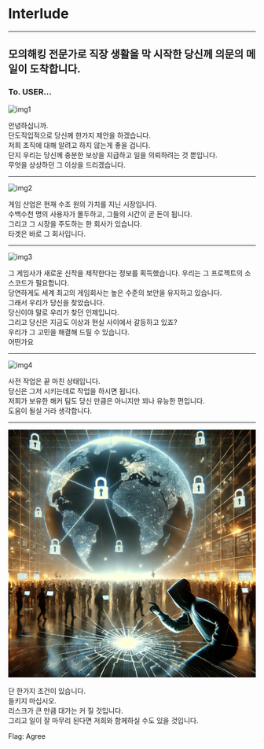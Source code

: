 # Interlude

---
모의해킹 전문가로 직장 생활을 막 시작한 당신께  의문의 메일이 도착합니다.
---
### To. USER...
![img1](../img/DALL·~1.PNG)

안녕하십니까.  
단도직입적으로 당신께 한가지 제안을 하겠습니다.  
저희 조직에 대해 알려고 하지 않는게 좋을 겁니다.  
단지 우리는 당신께 충분한 보상을 지급하고 일을 의뢰하려는 것 뿐입니다.  
무엇을 상상하던 그 이상을 드리겠습니다.  

---
![img2](../img/DALL·~2.PNG)

게임 산업은 현재 수조 원의 가치를 지닌 시장입니다.  
수백수천 명의 사용자가 몰두하고, 그들의 시간이 곧 돈이 됩니다.  
그리고 그 시장을 주도하는 한 회사가 있습니다.  
타겟은 바로 그 회사입니다.  

---
![img3](../img/DALL·~4.PNG)

그 게임사가 새로운 신작을 제작한다는 정보를 획득했습니다.  우리는 그 프로젝트의 소스코드가 필요합니다.  
당연하게도 세계 최고의 게임회사는 높은 수준의 보안을 유지하고 있습니다.  
그래서 우리가 당신을 찾았습니다.  
당신이야 말로 우리가 찾던 인제입니다.  
그리고 당신은 지금도 이상과 현실 사이에서 갈등하고 있죠?  
우리가 그 고민을 해결해 드릴 수 있습니다.  
어떤가요  

---
![img4](../img/DALL·~3.PNG)

사전 작업은 끝 마친 상태입니다.  
당신은 그저 시키는데로 작업을 하시면 됩니다.  
저희가 보유한 해커 팀도 당신 만큼은 아니지만 꾀나 유능한 편입니다.  
도움이 될실 거라 생각합니다.  

---
![img5](../img/DA04FA~1.PNG)

단 한가지 조건이 있습니다.  
들키지 마십시오.  
리스크가 큰 만큼 대가는 커 질 것입니다.  
그리고 일이 잘 마무리 된다면 저희와 함께하실 수도 있을 것입니다.  

Flag: Agree
